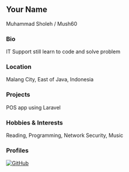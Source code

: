 ## Your Name
Muhammad Sholeh / Mush60

### Bio
IT Support still learn to code and solve problem

### Location
Malang City, East of Java, Indonesia

### Projects
POS app using Laravel

### Hobbies & Interests
Reading, Programming, Network Security, Music

### Profiles
[![GitHub][github-img]](https://github.com/mush60)

<!-- Don't edit the below 2 lines -->
[twitter-img]: https://i.imgur.com/wWzX9uB.png
[github-img]: https://i.imgur.com/9I6NRUm.png
